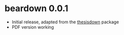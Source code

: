 # beardown 0.0.1

- Initial release, adapted from the [thesisdown](https://github.com/ismayc/thesisdown) package
- PDF version working
